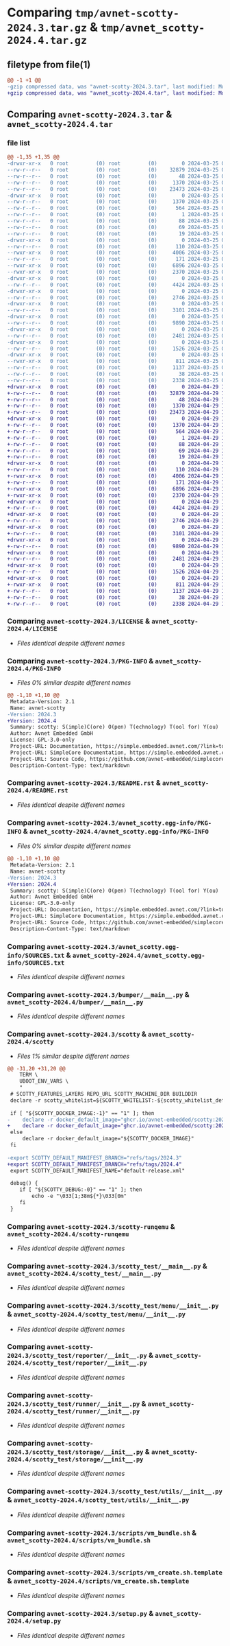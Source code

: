 # Comparing `tmp/avnet-scotty-2024.3.tar.gz` & `tmp/avnet_scotty-2024.4.tar.gz`

## filetype from file(1)

```diff
@@ -1 +1 @@
-gzip compressed data, was "avnet-scotty-2024.3.tar", last modified: Mon Mar 25 07:32:14 2024, max compression
+gzip compressed data, was "avnet_scotty-2024.4.tar", last modified: Mon Apr 29 14:11:28 2024, max compression
```

## Comparing `avnet-scotty-2024.3.tar` & `avnet_scotty-2024.4.tar`

### file list

```diff
@@ -1,35 +1,35 @@
-drwxr-xr-x   0 root         (0) root         (0)        0 2024-03-25 07:32:14.480091 avnet-scotty-2024.3/
--rw-r--r--   0 root         (0) root         (0)    32879 2024-03-25 07:32:09.000000 avnet-scotty-2024.3/LICENSE
--rw-r--r--   0 root         (0) root         (0)       48 2024-03-25 07:32:09.000000 avnet-scotty-2024.3/MANIFEST.in
--rw-r--r--   0 root         (0) root         (0)     1370 2024-03-25 07:32:14.480091 avnet-scotty-2024.3/PKG-INFO
--rw-r--r--   0 root         (0) root         (0)    23473 2024-03-25 07:32:09.000000 avnet-scotty-2024.3/README.rst
-drwxr-xr-x   0 root         (0) root         (0)        0 2024-03-25 07:32:14.480091 avnet-scotty-2024.3/avnet_scotty.egg-info/
--rw-r--r--   0 root         (0) root         (0)     1370 2024-03-25 07:32:14.000000 avnet-scotty-2024.3/avnet_scotty.egg-info/PKG-INFO
--rw-r--r--   0 root         (0) root         (0)      564 2024-03-25 07:32:14.000000 avnet-scotty-2024.3/avnet_scotty.egg-info/SOURCES.txt
--rw-r--r--   0 root         (0) root         (0)        1 2024-03-25 07:32:14.000000 avnet-scotty-2024.3/avnet_scotty.egg-info/dependency_links.txt
--rw-r--r--   0 root         (0) root         (0)       88 2024-03-25 07:32:14.000000 avnet-scotty-2024.3/avnet_scotty.egg-info/entry_points.txt
--rw-r--r--   0 root         (0) root         (0)       69 2024-03-25 07:32:14.000000 avnet-scotty-2024.3/avnet_scotty.egg-info/requires.txt
--rw-r--r--   0 root         (0) root         (0)       19 2024-03-25 07:32:14.000000 avnet-scotty-2024.3/avnet_scotty.egg-info/top_level.txt
-drwxr-xr-x   0 root         (0) root         (0)        0 2024-03-25 07:32:14.476091 avnet-scotty-2024.3/bumper/
--rw-r--r--   0 root         (0) root         (0)      110 2024-03-25 07:32:09.000000 avnet-scotty-2024.3/bumper/__init__.py
--rwxr-xr-x   0 root         (0) root         (0)     4006 2024-03-25 07:32:09.000000 avnet-scotty-2024.3/bumper/__main__.py
--rw-r--r--   0 root         (0) root         (0)      171 2024-03-25 07:32:09.000000 avnet-scotty-2024.3/requirements.txt
--rwxr-xr-x   0 root         (0) root         (0)     6896 2024-03-25 07:32:09.000000 avnet-scotty-2024.3/scotty
--rwxr-xr-x   0 root         (0) root         (0)     2370 2024-03-25 07:32:09.000000 avnet-scotty-2024.3/scotty-runqemu
-drwxr-xr-x   0 root         (0) root         (0)        0 2024-03-25 07:32:14.480091 avnet-scotty-2024.3/scotty_test/
--rw-r--r--   0 root         (0) root         (0)     4424 2024-03-25 07:32:09.000000 avnet-scotty-2024.3/scotty_test/__main__.py
-drwxr-xr-x   0 root         (0) root         (0)        0 2024-03-25 07:32:14.480091 avnet-scotty-2024.3/scotty_test/menu/
--rw-r--r--   0 root         (0) root         (0)     2746 2024-03-25 07:32:09.000000 avnet-scotty-2024.3/scotty_test/menu/__init__.py
-drwxr-xr-x   0 root         (0) root         (0)        0 2024-03-25 07:32:14.480091 avnet-scotty-2024.3/scotty_test/reporter/
--rw-r--r--   0 root         (0) root         (0)     3101 2024-03-25 07:32:09.000000 avnet-scotty-2024.3/scotty_test/reporter/__init__.py
-drwxr-xr-x   0 root         (0) root         (0)        0 2024-03-25 07:32:14.480091 avnet-scotty-2024.3/scotty_test/runner/
--rw-r--r--   0 root         (0) root         (0)     9890 2024-03-25 07:32:09.000000 avnet-scotty-2024.3/scotty_test/runner/__init__.py
-drwxr-xr-x   0 root         (0) root         (0)        0 2024-03-25 07:32:14.480091 avnet-scotty-2024.3/scotty_test/storage/
--rw-r--r--   0 root         (0) root         (0)     2481 2024-03-25 07:32:09.000000 avnet-scotty-2024.3/scotty_test/storage/__init__.py
-drwxr-xr-x   0 root         (0) root         (0)        0 2024-03-25 07:32:14.480091 avnet-scotty-2024.3/scotty_test/utils/
--rw-r--r--   0 root         (0) root         (0)     1526 2024-03-25 07:32:09.000000 avnet-scotty-2024.3/scotty_test/utils/__init__.py
-drwxr-xr-x   0 root         (0) root         (0)        0 2024-03-25 07:32:14.480091 avnet-scotty-2024.3/scripts/
--rwxr-xr-x   0 root         (0) root         (0)      811 2024-03-25 07:32:09.000000 avnet-scotty-2024.3/scripts/vm_bundle.sh
--rw-r--r--   0 root         (0) root         (0)     1137 2024-03-25 07:32:09.000000 avnet-scotty-2024.3/scripts/vm_create.sh.template
--rw-r--r--   0 root         (0) root         (0)       38 2024-03-25 07:32:14.480091 avnet-scotty-2024.3/setup.cfg
--rw-r--r--   0 root         (0) root         (0)     2338 2024-03-25 07:32:09.000000 avnet-scotty-2024.3/setup.py
+drwxr-xr-x   0 root         (0) root         (0)        0 2024-04-29 14:11:28.704533 avnet_scotty-2024.4/
+-rw-r--r--   0 root         (0) root         (0)    32879 2024-04-29 14:11:24.000000 avnet_scotty-2024.4/LICENSE
+-rw-r--r--   0 root         (0) root         (0)       48 2024-04-29 14:11:24.000000 avnet_scotty-2024.4/MANIFEST.in
+-rw-r--r--   0 root         (0) root         (0)     1370 2024-04-29 14:11:28.700533 avnet_scotty-2024.4/PKG-INFO
+-rw-r--r--   0 root         (0) root         (0)    23473 2024-04-29 14:11:24.000000 avnet_scotty-2024.4/README.rst
+drwxr-xr-x   0 root         (0) root         (0)        0 2024-04-29 14:11:28.700533 avnet_scotty-2024.4/avnet_scotty.egg-info/
+-rw-r--r--   0 root         (0) root         (0)     1370 2024-04-29 14:11:28.000000 avnet_scotty-2024.4/avnet_scotty.egg-info/PKG-INFO
+-rw-r--r--   0 root         (0) root         (0)      564 2024-04-29 14:11:28.000000 avnet_scotty-2024.4/avnet_scotty.egg-info/SOURCES.txt
+-rw-r--r--   0 root         (0) root         (0)        1 2024-04-29 14:11:28.000000 avnet_scotty-2024.4/avnet_scotty.egg-info/dependency_links.txt
+-rw-r--r--   0 root         (0) root         (0)       88 2024-04-29 14:11:28.000000 avnet_scotty-2024.4/avnet_scotty.egg-info/entry_points.txt
+-rw-r--r--   0 root         (0) root         (0)       69 2024-04-29 14:11:28.000000 avnet_scotty-2024.4/avnet_scotty.egg-info/requires.txt
+-rw-r--r--   0 root         (0) root         (0)       19 2024-04-29 14:11:28.000000 avnet_scotty-2024.4/avnet_scotty.egg-info/top_level.txt
+drwxr-xr-x   0 root         (0) root         (0)        0 2024-04-29 14:11:28.700533 avnet_scotty-2024.4/bumper/
+-rw-r--r--   0 root         (0) root         (0)      110 2024-04-29 14:11:24.000000 avnet_scotty-2024.4/bumper/__init__.py
+-rwxr-xr-x   0 root         (0) root         (0)     4006 2024-04-29 14:11:24.000000 avnet_scotty-2024.4/bumper/__main__.py
+-rw-r--r--   0 root         (0) root         (0)      171 2024-04-29 14:11:24.000000 avnet_scotty-2024.4/requirements.txt
+-rwxr-xr-x   0 root         (0) root         (0)     6896 2024-04-29 14:11:24.000000 avnet_scotty-2024.4/scotty
+-rwxr-xr-x   0 root         (0) root         (0)     2370 2024-04-29 14:11:24.000000 avnet_scotty-2024.4/scotty-runqemu
+drwxr-xr-x   0 root         (0) root         (0)        0 2024-04-29 14:11:28.700533 avnet_scotty-2024.4/scotty_test/
+-rw-r--r--   0 root         (0) root         (0)     4424 2024-04-29 14:11:24.000000 avnet_scotty-2024.4/scotty_test/__main__.py
+drwxr-xr-x   0 root         (0) root         (0)        0 2024-04-29 14:11:28.700533 avnet_scotty-2024.4/scotty_test/menu/
+-rw-r--r--   0 root         (0) root         (0)     2746 2024-04-29 14:11:24.000000 avnet_scotty-2024.4/scotty_test/menu/__init__.py
+drwxr-xr-x   0 root         (0) root         (0)        0 2024-04-29 14:11:28.700533 avnet_scotty-2024.4/scotty_test/reporter/
+-rw-r--r--   0 root         (0) root         (0)     3101 2024-04-29 14:11:24.000000 avnet_scotty-2024.4/scotty_test/reporter/__init__.py
+drwxr-xr-x   0 root         (0) root         (0)        0 2024-04-29 14:11:28.700533 avnet_scotty-2024.4/scotty_test/runner/
+-rw-r--r--   0 root         (0) root         (0)     9890 2024-04-29 14:11:24.000000 avnet_scotty-2024.4/scotty_test/runner/__init__.py
+drwxr-xr-x   0 root         (0) root         (0)        0 2024-04-29 14:11:28.700533 avnet_scotty-2024.4/scotty_test/storage/
+-rw-r--r--   0 root         (0) root         (0)     2481 2024-04-29 14:11:24.000000 avnet_scotty-2024.4/scotty_test/storage/__init__.py
+drwxr-xr-x   0 root         (0) root         (0)        0 2024-04-29 14:11:28.700533 avnet_scotty-2024.4/scotty_test/utils/
+-rw-r--r--   0 root         (0) root         (0)     1526 2024-04-29 14:11:24.000000 avnet_scotty-2024.4/scotty_test/utils/__init__.py
+drwxr-xr-x   0 root         (0) root         (0)        0 2024-04-29 14:11:28.700533 avnet_scotty-2024.4/scripts/
+-rwxr-xr-x   0 root         (0) root         (0)      811 2024-04-29 14:11:24.000000 avnet_scotty-2024.4/scripts/vm_bundle.sh
+-rw-r--r--   0 root         (0) root         (0)     1137 2024-04-29 14:11:24.000000 avnet_scotty-2024.4/scripts/vm_create.sh.template
+-rw-r--r--   0 root         (0) root         (0)       38 2024-04-29 14:11:28.704533 avnet_scotty-2024.4/setup.cfg
+-rw-r--r--   0 root         (0) root         (0)     2338 2024-04-29 14:11:24.000000 avnet_scotty-2024.4/setup.py
```

### Comparing `avnet-scotty-2024.3/LICENSE` & `avnet_scotty-2024.4/LICENSE`

 * *Files identical despite different names*

### Comparing `avnet-scotty-2024.3/PKG-INFO` & `avnet_scotty-2024.4/PKG-INFO`

 * *Files 0% similar despite different names*

```diff
@@ -1,10 +1,10 @@
 Metadata-Version: 2.1
 Name: avnet-scotty
-Version: 2024.3
+Version: 2024.4
 Summary: scotty: S(imple)C(ore) O(pen) T(echnology) T(ool for) Y(ou)
 Author: Avnet Embedded GmbH
 License: GPL-3.0-only
 Project-URL: Documentation, https://simple.embedded.avnet.com/?link=tools/scotty/README.html
 Project-URL: SimpleCore Documentation, https://simple.embedded.avnet.com/
 Project-URL: Source Code, https://github.com/avnet-embedded/simplecore-tools/tree/kirkstone/scotty
 Description-Content-Type: text/markdown
```

### Comparing `avnet-scotty-2024.3/README.rst` & `avnet_scotty-2024.4/README.rst`

 * *Files identical despite different names*

### Comparing `avnet-scotty-2024.3/avnet_scotty.egg-info/PKG-INFO` & `avnet_scotty-2024.4/avnet_scotty.egg-info/PKG-INFO`

 * *Files 0% similar despite different names*

```diff
@@ -1,10 +1,10 @@
 Metadata-Version: 2.1
 Name: avnet-scotty
-Version: 2024.3
+Version: 2024.4
 Summary: scotty: S(imple)C(ore) O(pen) T(echnology) T(ool for) Y(ou)
 Author: Avnet Embedded GmbH
 License: GPL-3.0-only
 Project-URL: Documentation, https://simple.embedded.avnet.com/?link=tools/scotty/README.html
 Project-URL: SimpleCore Documentation, https://simple.embedded.avnet.com/
 Project-URL: Source Code, https://github.com/avnet-embedded/simplecore-tools/tree/kirkstone/scotty
 Description-Content-Type: text/markdown
```

### Comparing `avnet-scotty-2024.3/avnet_scotty.egg-info/SOURCES.txt` & `avnet_scotty-2024.4/avnet_scotty.egg-info/SOURCES.txt`

 * *Files identical despite different names*

### Comparing `avnet-scotty-2024.3/bumper/__main__.py` & `avnet_scotty-2024.4/bumper/__main__.py`

 * *Files identical despite different names*

### Comparing `avnet-scotty-2024.3/scotty` & `avnet_scotty-2024.4/scotty`

 * *Files 1% similar despite different names*

```diff
@@ -31,20 +31,20 @@
 	TERM \
 	UBOOT_ENV_VARS \
 	"
 # SCOTTY_FEATURES_LAYERS REPO_URL SCOTTY_MACHINE_DIR BUILDDIR
 declare -r scotty_whitelist=${SCOTTY_WHITELIST:-${scotty_whitelist_default}}
 
 if [ "${SCOTTY_DOCKER_IMAGE:-1}" == "1" ]; then
-    declare -r docker_default_image="ghcr.io/avnet-embedded/scotty:2024.3"
+    declare -r docker_default_image="ghcr.io/avnet-embedded/scotty:2024.4"
 else
     declare -r docker_default_image="${SCOTTY_DOCKER_IMAGE}"
 fi
 
-export SCOTTY_DEFAULT_MANIFEST_BRANCH="refs/tags/2024.3"
+export SCOTTY_DEFAULT_MANIFEST_BRANCH="refs/tags/2024.4"
 export SCOTTY_DEFAULT_MANIFEST_NAME="default-release.xml"
 
 debug() {
 	if [ "${SCOTTY_DEBUG:-0}" == "1" ]; then
 		echo -e "\033[1;38m${*}\033[0m"
 	fi
 }
```

### Comparing `avnet-scotty-2024.3/scotty-runqemu` & `avnet_scotty-2024.4/scotty-runqemu`

 * *Files identical despite different names*

### Comparing `avnet-scotty-2024.3/scotty_test/__main__.py` & `avnet_scotty-2024.4/scotty_test/__main__.py`

 * *Files identical despite different names*

### Comparing `avnet-scotty-2024.3/scotty_test/menu/__init__.py` & `avnet_scotty-2024.4/scotty_test/menu/__init__.py`

 * *Files identical despite different names*

### Comparing `avnet-scotty-2024.3/scotty_test/reporter/__init__.py` & `avnet_scotty-2024.4/scotty_test/reporter/__init__.py`

 * *Files identical despite different names*

### Comparing `avnet-scotty-2024.3/scotty_test/runner/__init__.py` & `avnet_scotty-2024.4/scotty_test/runner/__init__.py`

 * *Files identical despite different names*

### Comparing `avnet-scotty-2024.3/scotty_test/storage/__init__.py` & `avnet_scotty-2024.4/scotty_test/storage/__init__.py`

 * *Files identical despite different names*

### Comparing `avnet-scotty-2024.3/scotty_test/utils/__init__.py` & `avnet_scotty-2024.4/scotty_test/utils/__init__.py`

 * *Files identical despite different names*

### Comparing `avnet-scotty-2024.3/scripts/vm_bundle.sh` & `avnet_scotty-2024.4/scripts/vm_bundle.sh`

 * *Files identical despite different names*

### Comparing `avnet-scotty-2024.3/scripts/vm_create.sh.template` & `avnet_scotty-2024.4/scripts/vm_create.sh.template`

 * *Files identical despite different names*

### Comparing `avnet-scotty-2024.3/setup.py` & `avnet_scotty-2024.4/setup.py`

 * *Files identical despite different names*

